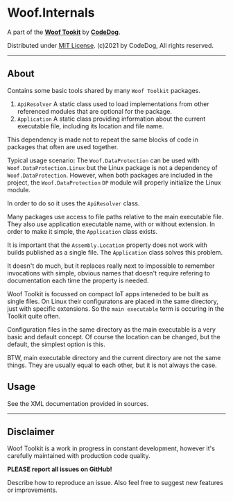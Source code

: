 ﻿# Woof.Internals

A part of the [**Woof Tookit**](../../Readme.md)
by **[CodeDog](https://www.codedog.pl)**.

Distributed under [MIT License](https://en.wikipedia.org/wiki/MIT_License).
(c)2021 by CodeDog, All rights reserved.

---

## About

Contains some basic tools shared by many `Woof Toolkit` packages.

1. `ApiResolver`
   A static class used to load implementations from other referenced modules
   that are optional for the package.
2. `Application`
   A static class providing information about the current executable file,
   including its location and file name.

This dependency is made not to repeat the same blocks of code in packages
that often are used together.

Typical usage scenario:
The `Woof.DataProtection` can be used with `Woof.DataProtection.Linux` but
the Linux package is not a dependency of `Woof.DataProtection`.
However, when both packages are included in the project, the
`Woof.DataProtection` `DP` module will properly initialize the Linux module.

In order to do so it uses the `ApiResolver` class.

Many packages use access to file paths relative to the main executable file.
They also use application executable name, with or without extension.
In order to make it simple, the `Application` class exists.

It is important that the `Assembly.Location` property does not work with
builds published as a single file. The `Application` class solves this problem.

It doesn't do much, but it replaces really next to impossible to remember 
invocations with simple, obvious names that doesn't require refering
to documentation each time the property is needed.

Woof Toolkit is focussed on compact IoT apps inteneded to be built as
single files. On Linux their configuratons are placed in the same directory,
just with specific extensions. So the `main executable` term is occuring
in the Toolkit quite often.

Configuration files in the same directory as the main executable is a very
basic and default concept. Of course the location can be changed, but
the default, the simplest option is this.

BTW, main executable directory and the current directory are not the same things.
They are usually equal to each other, but it is not always the case.

## Usage

See the XML documentation provided in sources.

---

## Disclaimer

Woof Toolkit is a work in progress in constant development,
however it's carefully maintained with production code quality.

**PLEASE report all issues on GitHub!**

Describe how to reproduce an issue.
Also feel free to suggest new features or improvements.